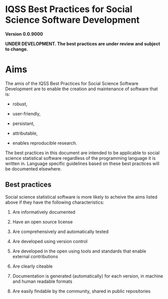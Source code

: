# IQSS Best Practices for Social Science Software Development

**Version 0.0.9000**

**UNDER DEVELOPMENT. The best practices are under review and subject to change.**

# Aims

The amis of the IQSS Best Practices for Social Science Software Development are to enable the creation and maintenance of software that is:

-   robust,

-   user-friendly,

-   persistant,

-   attributable,

-   enables reproducible research.

The best practices in this document are intended to be applicable to social science statistical software regardless of the programming language it is written in. Language specific guidelines based on these best practices will be documented elsewhere.

## Best practices

Social science statistical software is more likely to acheive the aims listed above if they have the following characteristics:

1.  Are informatively documented

2.  Have an open source license

3.  Are comprehensively and automatically tested

4.  Are developed using version control

5.  Are developed in the open using tools and standards that enable external contributions

6.  Are clearly citeable

7.  Documentation is generated (automatically) for each version, in machine and human readable formats

8.  Are easily findable by the community, shared in public repositories
